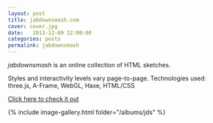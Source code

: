 ```yaml
---
layout: post
title: jabdownsmash.com
cover: cover.jpg
date:   2013-12-09 12:00:00
categories: posts
permalink: jabdownsmash
---
```


_jabdownsmash_ is an online collection of HTML sketches.
<!--more-->
Styles and interactivity levels vary page-to-page. Technologies used: three.js, A-Frame, WebGL, Haxe, HTML/CSS

[Click here to check it out](https://jabdownsmash.com)

{% include image-gallery.html folder="/albums/jds" %}